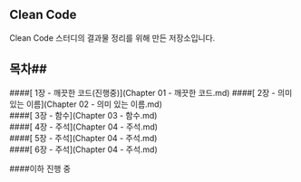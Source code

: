 ## Clean Code ##
Clean Code 스터디의 결과물 정리를 위해 만든 저장소입니다. 

## 목차##
####[ 1장 - 깨끗한 코드(진행중)](Chapter 01 - 깨끗한 코드.md)
####[ 2장 - 의미 있는 이름](Chapter 02 - 의미 있는 이름.md)  
####[ 3장 - 함수](Chapter 03 - 함수.md)  
####[ 4장 - 주석](Chapter 04 - 주석.md)  
####[ 5장 - 주석](Chapter 04 - 주석.md)  
####[ 6장 - 주석](Chapter 04 - 주석.md)  

####이하 진행 중
